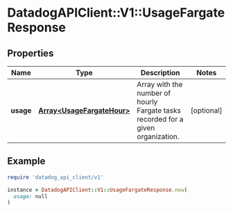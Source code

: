 # DatadogAPIClient::V1::UsageFargateResponse

## Properties

| Name | Type | Description | Notes |
| ---- | ---- | ----------- | ----- |
| **usage** | [**Array&lt;UsageFargateHour&gt;**](UsageFargateHour.md) | Array with the number of hourly Fargate tasks recorded for a given organization. | [optional] |

## Example

```ruby
require 'datadog_api_client/v1'

instance = DatadogAPIClient::V1::UsageFargateResponse.new(
  usage: null
)
```

